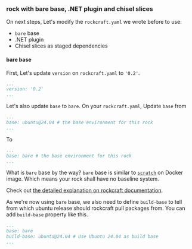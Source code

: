 ### rock with bare base, .NET plugin and chisel slices 

On next steps, Let's modify the `rockcraft.yaml` we wrote before to use:
- `bare` base
- .NET plugin
- Chisel slices as staged dependencies

#### bare base

First, Let's update `version` on `rockcraft.yaml` to `'0.2'`.

```yaml
...
version: '0.2'
...
```

Let's also update `base` to `bare`.
On your `rockcraft.yaml`, Update `base` from

```yaml
...
base: ubuntu@24.04 # the base environment for this rock
...
```

To
```yaml
...
base: bare # the base environment for this rock
...
```

What is `bare` base by the way? `bare` base is similar to [`scratch`](https://hub.docker.com/_/scratch) on Docker image. Which means your rock shall have no baseline system.  

Check out [the detailed explanation on rockcraft documentation](https://documentation.ubuntu.com/rockcraft/en/stable/explanation/bases.html#bare-bases).

As we're now using `bare` base, we also need to define `build-base` to tell from which ubuntu release should rockcraft pull packages from. You can add `build-base` property like this.
```yaml
...
base: bare
build-base: ubuntu@24.04 # Use Ubuntu 24.04 as build base
...
``` 
